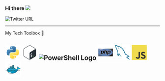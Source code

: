 ### Hi there <img src="https://raw.githubusercontent.com/MartinHeinz/MartinHeinz/master/wave.gif" width="30px">

![Twitter URL](https://img.shields.io/twitter/url?style=social&url=https%3A%2F%2Ftwitter.fr)

----

My Tech Toolbox 🧰 

<img src="https://github.com/devicons/devicon/blob/master/icons/python/python-original.svg" alt="Python Logo" width="50" height="50"/> <img src="https://github.com/devicons/devicon/blob/master/icons/bash/bash-original.svg" alt="Bash Logo" width="50" height="50"/> <img src="https://gist.github.com/Xainey/d5bde7d01dcbac51ac951810e94313aa/PowerShell.svg" alt="PowerShell Logo" width="50" height="50"/> <img src="https://github.com/devicons/devicon/blob/master/icons/php/php-original.svg" alt="Php Logo" width="50" height="50"/> <img src="https://github.com/devicons/devicon/blob/master/icons/mysql/mysql-original.svg" alt="MySql Logo" width="50" height="50"/> <img src="https://github.com/devicons/devicon/blob/master/icons/javascript/javascript-original.svg" alt="JavaScript Logo" width="50" height="50"/> <img src="https://github.com/devicons/devicon/blob/master/icons/docker/docker-original.svg" alt="Docker Logo" width="50" height="50"/> 
---
    
